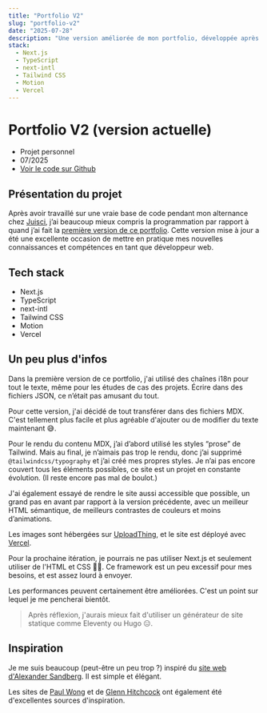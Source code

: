 ```yaml
---
title: "Portfolio V2"
slug: "portfolio-v2"
date: "2025-07-28"
description: "Une version améliorée de mon portfolio, développée après mon alternance avec des compétences techniques renforcées. Nouveau : MDX pour le contenu et une accessibilité améliorée."
stack:
  - Next.js
  - TypeScript
  - next-intl
  - Tailwind CSS
  - Motion
  - Vercel
---
```


# Portfolio V2 (version actuelle)

- Projet personnel
- 07/2025
- [Voir le code sur Github](https://github.com/lemathurin/portfolio/tree/main)

## Présentation du projet

Après avoir travaillé sur une vraie base de code pendant mon alternance chez [Juisci](/experiences/juisci), j’ai beaucoup mieux compris la programmation par rapport à quand j’ai fait la [première version de ce portfolio](/projects/portfolio-v1). Cette version mise à jour a été une excellente occasion de mettre en pratique mes nouvelles connaissances et compétences en tant que développeur web.

## Tech stack

- Next.js
- TypeScript
- next-intl
- Tailwind CSS
- Motion
- Vercel

## Un peu plus d'infos

Dans la première version de ce portfolio, j'ai utilisé des chaînes i18n pour tout le texte, même pour les études de cas des projets. Écrire dans des fichiers JSON, ce n’était pas amusant du tout.

Pour cette version, j'ai décidé de tout transférer dans des fichiers MDX. C'est tellement plus facile et plus agréable d'ajouter ou de modifier du texte maintenant 😅.

Pour le rendu du contenu MDX, j’ai d’abord utilisé les styles “prose” de Tailwind. Mais au final, je n’aimais pas trop le rendu, donc j’ai supprimé `@tailwindcss/typography` et j’ai créé mes propres styles. Je n’ai pas encore couvert tous les éléments possibles, ce site est un projet en constante évolution. (Il reste encore pas mal de boulot.)

J'ai également essayé de rendre le site aussi accessible que possible, un grand pas en avant par rapport à la version précédente, avec un meilleur HTML sémantique, de meilleurs contrastes de couleurs et moins d’animations.

Les images sont hébergées sur [UploadThing](https://uploadthing.com/), et le site est déployé avec [Vercel](https://vercel.com).

Pour la prochaine itération, je pourrais ne pas utiliser Next.js et seulement utiliser de l'HTML et CSS 🤷‍♂️. Ce framework est un peu excessif pour mes besoins, et est assez lourd à envoyer.

Les performances peuvent certainement être améliorées. C'est un point sur lequel je me pencherai bientôt.

> Après réflexion, j'aurais mieux fait d'utiliser un générateur de site statique comme Eleventy ou Hugo 😑.

## Inspiration

Je me suis beaucoup (peut-être un peu trop ?) inspiré du [site web d'Alexander Sandberg](https://alexandersandberg.com/). Il est simple et élégant.

Les sites de [Paul Wong](https://www.paulwong.work) et de [Glenn Hitchcock](https://glenn.me/) ont également été d'excellentes sources d'inspiration.
